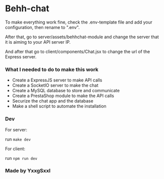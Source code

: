 # Behh-chat

To make everything work fine, check the .env-template file and add your configuration, then rename to ".env".

After that, go to server/assets/behhchat-module and change the server that it is aiming to your API server IP.

And after that go to client/components/Chat.jsx to change the url of the Express server.

### What I needed to do to make this work

- Create a ExpressJS server to make API calls
- Create a SocketIO server to make the chat
- Create a MySQL database to store and communicate
- Create a PrestaShop module to make the API calls
- Securize the chat app and the database
- Make a shell script to automate the installation

### Dev

For server:

run `make dev`

For client:

run `npm run dev`

### Made by YxxgSxxl

